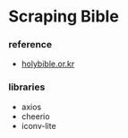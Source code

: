 # Scraping Bible

### reference
- [holybible.or.kr](http://www.holybible.or.kr/)

### libraries
- axios
- cheerio
- iconv-lite
